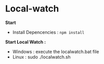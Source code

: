 # Local-watch

**Start**
- Install Depencencies :
```npm install```

**Start Local Watch :**
- Windows : execute the localwatch.bat file
- Linux : sudo ./localwatch.sh